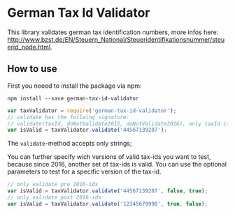 # German Tax Id Validator

This library validates german tax identification numbers, more infos here: http://www.bzst.de/EN/Steuern_National/Steueridentifikationsnummer/steuerid_node.html.

## How to use
First you neeed to install the package via npm:

```
npm install --save german-tax-id-validator
```

```js
var taxValidator = require('german-tax-id-validator');
// validate has the follwing signature:
// validate(taxId, doNotValidate2015, doNotValidate2016), only taxId is required
var isValid = taxValidator.validate('44567139207');
```

The `validate`-method accepts only strings;

You can further specify wich versions of valid tax-ids you want to test,
because since 2016, another set of tax-ids is valid. You can use the optional parameters to
test for a specific version of the tax-id.

```js
// only validate pre 2016-ids
var isValid = taxValidator.validate('44567139207', false, true);
// only validate post 2016-ids
var isValid = taxValidator.validate('12345679998', true, false);
```
